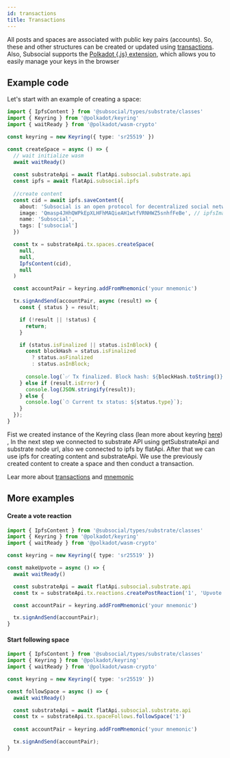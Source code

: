 ```yaml
---
id: transactions
title: Transactions
---
```


All posts and spaces are associated with public key pairs (accounts).
So, these and other structures can be created or updated using [transactions](https://polkadot.js.org/docs/api/start/api.tx/).
Also, Subsocial supports the [Polkadot {.js} extension](https://polkadot.js.org/extension/), which allows you to easily manage your keys in the browser


## Example code

Let's start with an example of creating a space:

```typescript
import { IpfsContent } from '@subsocial/types/substrate/classes'
import { Keyring } from '@polkadot/keyring'
import { waitReady } from '@polkadot/wasm-crypto'

const keyring = new Keyring({ type: 'sr25519' })

const createSpace = async () => {
  // wait initialize wasm
  await waitReady()
  
  const substrateApi = await flatApi.subsocial.substrate.api
  const ipfs = await flatApi.subsocial.ipfs
  
  //create content 
  const cid = await ipfs.saveContent({
    about: 'Subsocial is an open protocol for decentralized social networks and marketplaces. It`s built with Substrate and IPFS',
    image: 'Qmasp4JHhQWPkEpXLHFhMAQieAH1wtfVRNHWZ5snhfFeBe', // ipfsImageCid = await flatApi.subsocial.ipfs.saveFile(file)
    name: 'Subsocial',
    tags: ['subsocial']
  })

  const tx = substrateApi.tx.spaces.createSpace(
    null,
    null,
    IpfsContent(cid),
    null
  )

  const accountPair = keyring.addFromMnemonic('your mnemonic')

  tx.signAndSend(accountPair, async (result) => {
    const { status } = result;

    if (!result || !status) {
      return;
    }

    if (status.isFinalized || status.isInBlock) {
      const blockHash = status.isFinalized
        ? status.asFinalized
        : status.asInBlock;
      
      console.log(`✅ Tx finalized. Block hash: ${blockHash.toString()}`);
    } else if (result.isError) {
      console.log(JSON.stringify(result));
    } else {
      console.log(`⏱ Current tx status: ${status.type}`);
    }
  });
}
```
Fist we created instance of the Keyring class (lean more about keyring [here](https://polkadot.js.org/docs/keyring/start/)) , 
In the next step  we connected to substrate API using getSubstrateApi and substrate node url, also we connected to ipfs by flatApi.
After that we can use ipfs for creating content and substrateApi. We use the previously created content to create a space and then conduct a transaction.

Lear more about [transactions](https://polkadot.js.org/docs/api/start/api.tx/) and [mnemonic](https://polkadot.js.org/docs/util-crypto/examples/create-mnemonic) 

## More examples

#### Create a vote reaction

```typescript
import { IpfsContent } from '@subsocial/types/substrate/classes'
import { Keyring } from '@polkadot/keyring'
import { waitReady } from '@polkadot/wasm-crypto'

const keyring = new Keyring({ type: 'sr25519' })

const makeUpvote = async () => {
  await waitReady()

  const substrateApi = await flatApi.subsocial.substrate.api
  const tx = substrateApi.tx.reactions.createPostReaction('1', 'Upvote')

  const accountPair = keyring.addFromMnemonic('your mnemonic')

  tx.signAndSend(accountPair);
}
```

#### Start following space 

```typescript
import { IpfsContent } from '@subsocial/types/substrate/classes'
import { Keyring } from '@polkadot/keyring'
import { waitReady } from '@polkadot/wasm-crypto'

const keyring = new Keyring({ type: 'sr25519' })

const followSpace = async () => {
  await waitReady()

  const substrateApi = await flatApi.subsocial.substrate.api
  const tx = substrateApi.tx.spaceFollows.followSpace('1')
  
  const accountPair = keyring.addFromMnemonic('your mnemonic')

  tx.signAndSend(accountPair);
}
```
